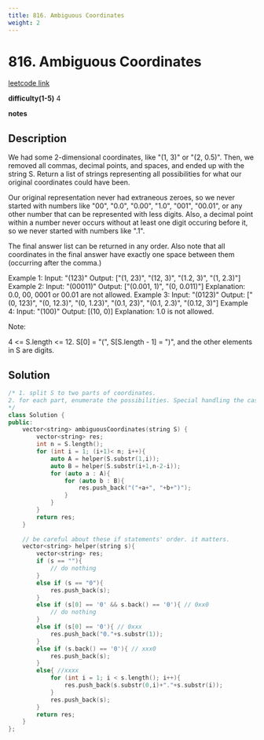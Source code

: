```yaml
---
title: 816. Ambiguous Coordinates
weight: 2
---
```

# 816. Ambiguous Coordinates
[leetcode link](https://leetcode.com/problems/ambiguous-coordinates/)

**difficulty(1-5)** 
4

**notes**   


## Description
We had some 2-dimensional coordinates, like "(1, 3)" or "(2, 0.5)".  Then, we removed all commas, decimal points, and spaces, and ended up with the string S.  Return a list of strings representing all possibilities for what our original coordinates could have been.

Our original representation never had extraneous zeroes, so we never started with numbers like "00", "0.0", "0.00", "1.0", "001", "00.01", or any other number that can be represented with less digits.  Also, a decimal point within a number never occurs without at least one digit occuring before it, so we never started with numbers like ".1".

The final answer list can be returned in any order.  Also note that all coordinates in the final answer have exactly one space between them (occurring after the comma.)

Example 1:
Input: "(123)"
Output: ["(1, 23)", "(12, 3)", "(1.2, 3)", "(1, 2.3)"]
Example 2:
Input: "(00011)"
Output:  ["(0.001, 1)", "(0, 0.011)"]
Explanation: 
0.0, 00, 0001 or 00.01 are not allowed.
Example 3:
Input: "(0123)"
Output: ["(0, 123)", "(0, 12.3)", "(0, 1.23)", "(0.1, 23)", "(0.1, 2.3)", "(0.12, 3)"]
Example 4:
Input: "(100)"
Output: [(10, 0)]
Explanation: 
1.0 is not allowed.
 

Note:

4 <= S.length <= 12.
S[0] = "(", S[S.length - 1] = ")", and the other elements in S are digits.
 

## Solution

```c++
/* 1. split S to two parts of coordinates.
2. for each part, enumerate the possibilities. Special handling the cases with '0'
*/
class Solution {
public:
    vector<string> ambiguousCoordinates(string S) {
        vector<string> res;
        int n = S.length();
        for (int i = 1; (i+1)< n; i++){
            auto A = helper(S.substr(1,i));
            auto B = helper(S.substr(i+1,n-2-i));
            for (auto a : A){
                for (auto b : B){
                    res.push_back("("+a+", "+b+")");
                }
            }
        }
        return res;
    }
    
    // be careful about these if statements' order. it matters.
    vector<string> helper(string s){
        vector<string> res;
        if (s == ""){
            // do nothing
        }
        else if (s == "0"){
            res.push_back(s);
        }
        else if (s[0] == '0' && s.back() == '0'){ // 0xx0
            // do nothing
        }
        else if (s[0] == '0'){ // 0xxx
            res.push_back("0."+s.substr(1));
        }
        else if (s.back() == '0'){ // xxx0
            res.push_back(s);
        }
        else{ //xxxx
            for (int i = 1; i < s.length(); i++){
                res.push_back(s.substr(0,i)+"."+s.substr(i));
            }
            res.push_back(s);
        }
        return res;
    }
};
```

 
